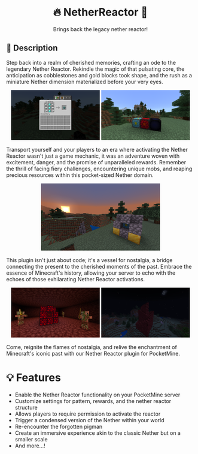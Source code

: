 <div align="center">
  <h1> 🔥 NetherReactor 🔮 </h1>
  <p>Brings back the legacy nether reactor!</p>
</div>

## 📃 Description

Step back into a realm of cherished memories, crafting an ode to the legendary Nether Reactor. Rekindle the magic of that pulsating core, the anticipation as cobblestones and gold blocks took shape, and the rush as a miniature Nether dimension materialized before your very eyes.

<div align="center">
  <img src="https://raw.githubusercontent.com/IvanCraft623/NetherReactor/main/images/nether_reactor_core_craft_recipe.png" width="47%">
  <img src="https://raw.githubusercontent.com/IvanCraft623/NetherReactor/main/images/nether_reactor_cores.png" width="47%">
</div>

Transport yourself and your players to an era where activating the Nether Reactor wasn't just a game mechanic, it was an adventure woven with excitement, danger, and the promise of unparalleled rewards. Remember the thrill of facing fiery challenges, encountering unique mobs, and reaping precious resources within this pocket-sized Nether domain.

<div align="center">
  <img src="https://raw.githubusercontent.com/IvanCraft623/NetherReactor/main/images/nether_reactor_pattern.png" width="63%">
</div>

This plugin isn't just about code; it's a vessel for nostalgia, a bridge connecting the present to the cherished moments of the past. Embrace the essence of Minecraft's history, allowing your server to echo with the echoes of those exhilarating Nether Reactor activations.

<div align="center">
  <img src="https://raw.githubusercontent.com/IvanCraft623/NetherReactor/main/images/active_nether_reactor.png" width="47%">
  <img src="https://raw.githubusercontent.com/IvanCraft623/NetherReactor/main/images/corrupted_spire.png" width="47%">
</div>

Come, reignite the flames of nostalgia, and relive the enchantment of Minecraft's iconic past with our Nether Reactor plugin for PocketMine.

# 💡 Features

- Enable the Nether Reactor functionality on your PocketMine server
- Customize settings for pattern, rewards, and the nether reactor structure
- Allows players to require permission to activate the reactor
- Trigger a condensed version of the Nether within your world
- Re-encounter the forgotten pigman
- Create an immersive experience akin to the classic Nether but on a smaller scale
- And more...!
